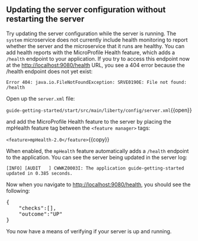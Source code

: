 ## Updating the server configuration without restarting the server
Try updating the server configuration while the server is running. The `system` microservice does not currently include health monitoring to report whether the server and the microservice that it runs are healthy. You can add health reports with the MicroProfile Health feature, which adds a `/health` endpoint to your application. If you try to access this endpoint now at the  <a href="https://[[HOST_SUBDOMAIN]]-9080-[[KATACODA_HOST]].environments.katacoda.com/health"> http://localhost:9080/health</a> URL, you see a 404 error because the /health endpoint does not yet exist:

`Error 404: java.io.FileNotFoundException: SRVE0190E: File not found: /health`

Open up the `server.xml` file:

`guide-getting-started/start/src/main/liberty/config/server.xml`{{open}}

and add the MicroProfile Health feature to the server by placing the mpHealth feature tag between the `<feature manager>` tags:

`<feature>mpHealth-2.0</feature>`{{copy}}

When enabled, the `mpHealth` feature automatically adds a `/health` endpoint to the application. You can see the server being updated in the server log:

`[INFO] [AUDIT   ] CWWKZ0003I: The application guide-getting-started updated in 0.385 seconds.`

Now when you navigate to <a href="https://[[HOST_SUBDOMAIN]]-9080-[[KATACODA_HOST]].environments.katacoda.com/health"> http://localhost:9080/health</a>, you should see the following:
<pre>
{
    "checks":[],
    "outcome":"UP"
}
</pre>

You now have a means of verifying if your server is up and running.

